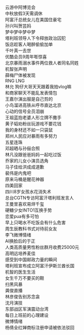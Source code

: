 云游中阿博览会  
中秋放假3天需调休  
阿富汗总统女儿在美国住豪宅  
孙兴叫贺芸妈  
梦中梦中梦中梦  
塔利班领导人下令释放政治囚犯  
饭店趁客人喝醉偷偷加单  
千叶真一去世  
优酷会员9周年嘭惊喜  
北京暴雨溺水事件两位救人者同名同姓  
机智张声明  
薛梅尸体被发现  
RNG LNG  
林允 狗仔大哥天天跟着我拍vlog嘛  
和商家聊天不能乱发表情包  
王嘉尔演出服是自己剪的  
小鸟溜进高铁从呼市直达北京  
心动的信号全员泪崩  
王祖蓝抱老婆人形立牌不撒手  
黄子韬劝粉丝玩游戏不要花钱  
我的身材还不如一只袋鼠  
郑州人民应对暴雨有多努力  
五星连珠  
邓超晒与孙俪合照  
林凡没跟爸爸妈妈一起吃过饭  
乔家的儿女小演员选角  
马子佳给洪成成道歉  
裴伟是内鬼吧  
原来马桶是醒花神器  
四美回家  
四川8岁女孩水花消失术  
总台CGTN专访阿富汗塔利班发言人  
王曼昱喜欢易烊千玺  
硬糖少女INTO1互换手势  
恋爱pua有多可怕  
早上只喝水不吃饭会有什么危害  
周生辰教科书式对待前女友  
李飞微博情绪  
AI换脸后的于正  
人类高质量男性粉丝群月收费25000元  
高明远培养麦佳  
感受到中国邮政力量的瞬间  
塔利班宣布成立阿富汗伊斯兰酋长国  
机智的医生生活  
女生千万不要买的鞋  
扫黑风暴  
龚俊直播  
林彦俊告别苏念衾  
沈月演技  
东部战区军演震动台湾  
每日上班前的心理建设  
微博情绪  
杨倩全红婵商标注册申请被依法驳回  
